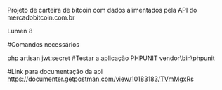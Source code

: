 Projeto de carteira de bitcoin com dados alimentados pela API do mercadobitcoin.com.br

Lumen 8

#Comandos necessários


php artisan jwt:secret
#Testar a aplicação PHPUNIT
vendor\bin\phpunit

#Link para documentação da api
https://documenter.getpostman.com/view/10183183/TVmMgxRs